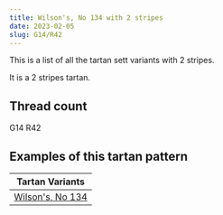 ```yaml
---
title: Wilson's, No 134 with 2 stripes
date: 2023-02-05
slug: G14/R42
---
```

This is a list of all the tartan sett variants with 2 stripes.

It is a 2 stripes tartan.


## Thread count
G14 R42

## Examples of this tartan pattern

| Tartan Variants |
|---------------|
| [Wilson's, No 134](/variants/g14/r42-g008000-rc00000)||
